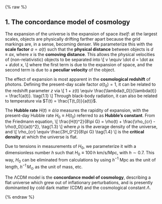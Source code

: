 {% raw %} 

<section markdown="1">

## 1. The concordance model of cosmology

The expansion of the universe is the expansion of space *itself*: at the largest scales, objects are physically drifting farther apart because the grid markings are, in a sense, becoming denser. We parameterize this with the **scale factor** $a=a(t)$ such that the **physical distance** between objects is $d\equiv ax$, where $x$ is the **comoving distance**. This allows the physical velocities of (non-relativistic) objects to be separated into 
\\[
v \equiv \dot d = \dot ax + a\dot x,
\\] 
where the first term is due to the expansion of space, and the second term is due to a **peculiar velocity** of the object. 

The effect of expansion is most apparent in the **cosmological redshift** of photons. Defining the present-day scale factor $a(t_0)=1$, it can be related to the redshift parameter $z$ via 
\\[
1 + z(t) \equiv \frac{\lambda(t_0)}{\lambda(t)} = \frac1{a(t)}. 
\tag{1.1}
\\]
Through black-body radiation, it can also be related to temperature via $T(t) = \frac{T(t_0)}{a(t)}$.

The **Hubble rate** $H(t) \equiv \dot a/a$ measures the rapidity of expansion, with the present-day Hubble rate $H_0 \equiv H(t_0)$ referred to as **Hubble’s constant**. From the Friedmann equation, 
\\[
\frac{H(t)^2}{8\pi G} = \rho(t) + \frac{\rho_{cr} - \rho(t_0)}{a(t)^2},
\tag{1.3}
\\] 
where $\rho$ is the average density of the universe, and
\\[
\rho_{cr} \equiv \frac{3H_0^2}{8\pi G}
\tag{1.4}
\\]
is the **critical density** at which the universe is flat.

Due to tensions in measurements of $H_0$, we parameterize it with a dimensionless number $h$ such that $H_0 \equiv 100\, h$ km/s/Mpc, with $h\sim 0.7$. This way, $H_0$ can be eliminated from calculations by using $h^{-1}$ Mpc as the unit of length, $h^{-1}\, M_\odot$ as the unit of mass, etc.

The ΛCDM model is the **concordance model of cosmology**, describing a flat universe which grew out of inflationary perturbations, and is presently dominanted by cold dark matter (CDM) and the cosmological constant $\Lambda$.

</section>

{% endraw %}

